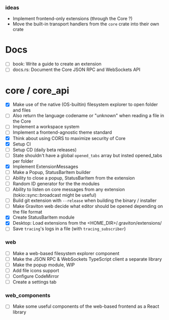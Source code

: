 ### ideas
- Implement frontend-only extensions (through the Core ?)
- Move the built-in transport handlers from the `core` crate into their own crate

# Docs 
- [ ] book: Write a guide to create an extension
- [ ] docs.rs: Document the Core JSON RPC and WebSockets API

# core / core_api
- [x] Make use of the native (OS-builtin) filesystem explorer to open folder and files
- [ ] Also return the language codename or "unknown" when reading a file in the Core
- [ ] Implement a workspace system
- [ ] Implement a frontend-agnostic theme standard
- [x] Think about using CORS to maximize security of Core
- [x] Setup CI
- [ ] Setup CD (daily beta releases)
- [ ] State shouldn't have a global `opened_tabs` array but insted opened_tabs per folder
- [x] Implement  ExtensionMessages
- [ ] Make a Popup, StatusBarItem builder
- [ ] Ability to close a popup, StatusBarItem from the extension
- [ ] Random ID generator for the the modules
- [ ] Ability to listen on core messages from any extension (tokio::sync::broadcast might be useful)
- [ ] Build git extension with `--release` when building the binary / installer
- [ ] Make Graviton web decide what editor should be opened depending on the file format
- [x] Create StatusBarItem module
- [x] Desktop: Load extensions from the <HOME_DIR>/.graviton/extensions/
- [ ] Save `tracing`'s logs in a file (with `tracing_subscriber`)

### web
- [ ] Make a web-based filesystem explorer component
- [ ] Make the JSON RPC & WebSockets TypeScript client a separate library
- [ ] Make the popup module, WIP
- [ ] Add file icons support
- [ ] Configure CodeMirror 
- [ ] Create a settings tab

### web_components
- [ ] Make some useful components of the web-based frontend as a React library